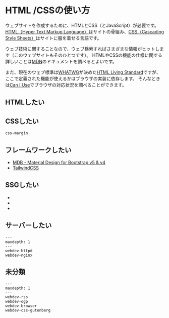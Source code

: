 # HTML /CSSの使い方

ウェブサイトを作成するために、HTMLとCSS（とJavaScript）が必要です。
[HTML（Hyper Text Markup Language）](https://developer.mozilla.org/ja/docs/Web/HTML)はサイトの骨組み、[CSS（Cascading Style Sheets）](https://developer.mozilla.org/ja/docs/Web/CSS)はサイトに服を着せる言語です。

ウェブ技術に関することなので、ウェブ検索すればさまざまな情報がヒットします（このウェブサイトもそのひとつです）。
HTMLやCSSの機能の仕様に関する詳しいことは[MDN](https://developer.mozilla.org/ja/docs/Web)のドキュメントを調べるとよいです。

また、現在のウェブ標準は[WHATWG](https://developer.mozilla.org/ja/docs/Glossary/WHATWG)が決めた[HTML Living Standard](https://html.spec.whatwg.org/multipage/)ですが、ここで定義された機能が使えるかはブラウザの実装に依存します。
そんなときは[Can I Use](https://caniuse.com/)でブラウザの対応状況を調べることができます。

## HTMLしたい

## CSSしたい

```{toctree}
css-margin
```

## フレームワークしたい

- [MDB - Material Design for Bootstrap v5 & v4](https://mdbootstrap.com/)
- [TailwindCSS](https://tailwindcss.com/)

## SSGしたい

- [](../sphinx/sphinx-usage.md)
- [](../hugo/hugo-usage.md)
- [](../myst/myst-usage.md)

## サーバーしたい

```{toctree}
---
maxdepth: 1
---
webdev-httpd
webdev-nginx
```

## 未分類

```{toctree}
---
maxdepth: 1
---
webdev-rss
webdev-ogp
webdev-browser
webdev-css-gutenberg
```
